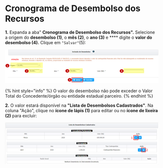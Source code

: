 # Cronograma de Desembolso dos Recursos

**1.** Expanda a aba" **Cronograma de Desembolso dos Recursos".** Selecione a origem do **desembolso (1)**, o **mês (2)**, o **ano (3)** e **** digite o **valor do desembolso (4).** Clique em `"Salvar"`(5):

![](<../../../.gitbook/assets/image (60) (1).png>)

{% hint style="info" %}
O valor do desembolso não pode exceder o Valor Total do Concedente/órgão ou entidade estadual parceiro.
{% endhint %}

**2.** O valor estará disponível na **"Lista de Desembolsos Cadastrados"**. Na coluna "Ação", clique no **ícone de lápis (1)** para editar ou no **ícone de lixeira (2)** para excluir:

![](<../../../.gitbook/assets/image (364).png>)
